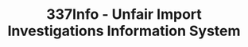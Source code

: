 ---
layout: default
bigquery: https://console.cloud.google.com/bigquery?p=patents-public-data&d=usitc_investigations&page=dataset&project=sheets-management-319211
citation: US International Trade Commission 337Info Unfair Import Investigations Information
  System
contributors: US International Trade Comission
cost: None
description: US International Trade Commission 337Info Unfair Import Investigations
  Information System contains data on investigations done under Section 337. Section
  337 declares the infringement of certain statutory intellectual property rights
  and other forms of unfair competition in import trade to be unlawful practices.
  Most Section 337 investigations involve allegations of patent or registered trademark
  infringement.
documentation: FAQ and tutorial available on the site
last_edit: Mon, 04 Apr 2022 19:10:40 GMT
location: https://pubapps2.usitc.gov/337external/
maintained_by: US International Trade Comission
schema_fields: '[''markmanHearing'', ''ouiiParticipation'', ''id'', ''startDateMarkmanHearing'',
  ''finalDetViolation'', ''publication_number'', ''docketNo'', ''endDateMarkmanHearing'',
  ''lastUpdated'', ''htsNumbers'', ''patentNumber'', ''ouiiAttorney'', ''cafcAppeals'',
  ''teoIdIssueDate'', ''scheduledEndDateEvidHear'', ''finalIdOnViolationDue'', ''dateComplaintFiled'',
  ''targetDate'', ''teoProceedingInvolved'', ''currentStatus'', ''scheduledStartDateEvidHear'',
  ''trademarkNumbers'', ''respondent'', ''aljAssigned'', ''investigationTermDate'',
  ''patentNumbers'', ''investigationNo'', ''reportingRequirements'', ''investigationType'',
  ''finalDetNoViolation'', ''teoReliefGranted'', ''currentActiveALJ'', ''gcAttorney'',
  ''dateCreated'', ''finalIdOnViolationIssue'', ''issueDateOtherNonFinal'', ''dateOfPublicationFrNotice'',
  ''actualEndDateEvidHear'', ''teoIdDueDate'', ''internalRemand'', ''copyrightNumbers'',
  ''invUnfairAct'', ''title'', ''complainant'', ''actualStartDateEvidHear'']'
shortname: unfair_import_investigations
tags:
- import
- legal
- trade
timeframe: 2008-2021 (prior to 2008 downloadable as a JSON file)
title: 337Info - Unfair Import Investigations Information System
uuid: 2721f5ec-e599-4890-9265-9706719fc71e
---